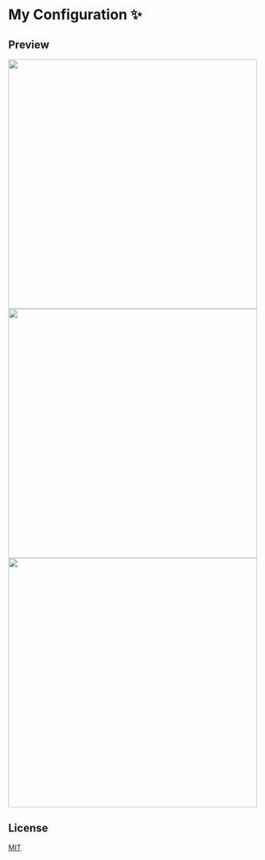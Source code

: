 # My Configuration ✨

## Preview

<img src="https://i.imgur.com/DTZO96V.png" width="500" />
<img src="https://i.imgur.com/oF8zMKI.png" width="500" />
<img src="https://i.imgur.com/ImJRuyV.png" width="500" />

## License
[MIT](LICENSE)
